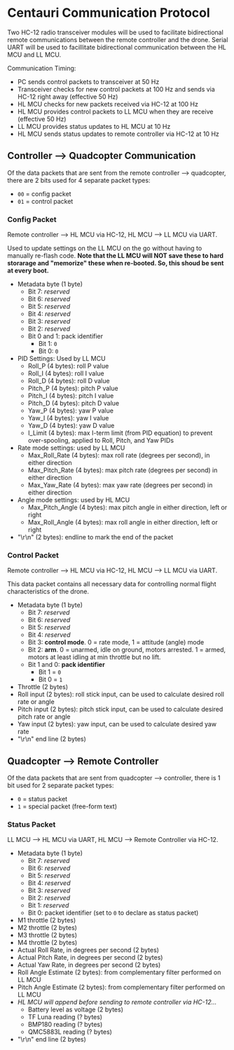 # Centauri Communication Protocol
Two HC-12 radio transceiver modules will be used to facilitate bidirectional remote communications between the remote controller and the drone. Serial UART will be used to facillitate bidirectional communication between the HL MCU and LL MCU.

Communication Timing:
- PC sends control packets to transceiver at 50 Hz
- Transceiver checks for new control packets at 100 Hz and sends via HC-12 right away (effective 50 Hz)
- HL MCU checks for new packets received via HC-12 at 100 Hz
- HL MCU provides control packets to LL MCU when they are receive (effective 50 Hz)
- LL MCU provides status updates to HL MCU at 10 Hz
- HL MCU sends status updates to remote controller via HC-12 at 10 Hz

## Controller --> Quadcopter Communication
Of the data packets that are sent from the remote controller --> quadcopter, there are 2 bits used for 4 separate packet types:
- `00` = config packet
- `01` = control packet

### Config Packet
Remote controller --> HL MCU via HC-12, HL MCU --> LL MCU via UART.

Used to update settings on the LL MCU on the go without having to manually re-flash code. **Note that the LL MCU will NOT save these to hard storarage and "memorize" these when re-booted. So, this shoud be sent at every boot.**

- Metadata byte (1 byte)
    - Bit 7: *reserved*
    - Bit 6: *reserved*
    - Bit 5: *reserved*
    - Bit 4: *reserved*
    - Bit 3: *reserved*
    - Bit 2: *reserved*
    - Bit 0 and 1: pack identifier
        - Bit 1: `0`
        - Bit 0: `0`
- PID Settings: Used by LL MCU
    - Roll_P (4 bytes): roll P value
    - Roll_I (4 bytes): roll I value
    - Roll_D (4 bytes): roll D value
    - Pitch_P (4 bytes): pitch P value
    - Pitch_I (4 bytes): pitch I value
    - Pitch_D (4 bytes): pitch D value
    - Yaw_P (4 bytes): yaw P value
    - Yaw_I (4 bytes): yaw I value
    - Yaw_D (4 bytes): yaw D value
    - I_Limit (4 bytes): max I-term limit (from PID equation) to prevent over-spooling, applied to Roll, Pitch, and Yaw PIDs
- Rate mode settings: used by LL MCU
    - Max_Roll_Rate (4 bytes): max roll rate (degrees per second), in either direction
    - Max_Pitch_Rate (4 bytes): max pitch rate (degrees per second) in either direction
    - Max_Yaw_Rate (4 bytes): max yaw rate (degrees per second) in either direction
- Angle mode settings: used by HL MCU
    - Max_Pitch_Angle (4 bytes): max pitch angle in either direction, left or right
    - Max_Roll_Angle (4 bytes): max roll angle in either direction, left or right
- "\r\n" (2 bytes): endline to mark the end of the packet

### Control Packet
Remote controller --> HL MCU via HC-12, HL MCU --> LL MCU via UART.

This data packet contains all necessary data for controlling normal flight characteristics of the drone.

- Metadata byte (1 byte)
    - Bit 7: *reserved*
    - Bit 6: *reserved*
    - Bit 5: *reserved*
    - Bit 4: *reserved*
    - Bit 3: **control mode**. 0 = rate mode, 1 = attitude (angle) mode
    - Bit 2: **arm**. 0 = unarmed, idle on ground, motors arrested. 1 = armed, motors at least idling at min throttle but no lift.
    - Bit 1 and 0: **pack identifier**
        - Bit 1 = `0`
        - Bit 0 = `1`
- Throttle (2 bytes)
- Roll input (2 bytes): roll stick input, can be used to calculate desired roll rate or angle
- Pitch input (2 bytes): pitch stick input, can be used to calculate desired pitch rate or angle
- Yaw input (2 bytes): yaw input, can be used to calculate desired yaw rate
- "\r\n" end line (2 bytes)

## Quadcopter --> Remote Controller
Of the data packets that are sent from quadcopter --> controller, there is 1 bit used for 2 separate packet types:
- `0` = status packet
- `1` = special packet (free-form text)

###  Status Packet
LL MCU --> HL MCU via UART, HL MCU --> Remote Controller via HC-12.

- Metadata byte (1 byte)
    - Bit 7: *reserved*
    - Bit 6: *reserved*
    - Bit 5: *reserved*
    - Bit 4: *reserved*
    - Bit 3: *reserved*
    - Bit 2: *reserved*
    - Bit 1: *reserved*
    - Bit 0: packet identifier (set to `0` to declare as status packet)
- M1 throttle (2 bytes)
- M2 throttle (2 bytes)
- M3 throttle (2 bytes)
- M4 throttle (2 bytes)
- Actual Roll Rate, in degrees per second (2 bytes)
- Actual Pitch Rate, in degrees per second (2 bytes)
- Actual Yaw Rate, in degrees per second (2 bytes)
- Roll Angle Estimate (2 bytes): from complementary filter performed on LL MCU
- Pitch Angle Estimate (2 bytes): from complementary filter performed on LL MCU
- *HL MCU will append before sending to remote controller via HC-12...*
    - Battery level as voltage (2 bytes)
    - TF Luna reading (? bytes)
    - BMP180 reading (? bytes)
    - QMC5883L reading (? bytes)
- "\r\n" end line (2 bytes)